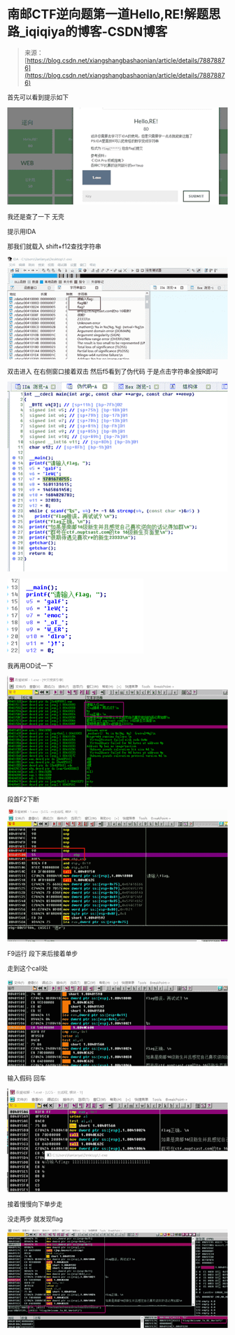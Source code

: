 <!--yml
category: 未分类
date: 2022-04-26 14:49:14
-->

# 南邮CTF逆向题第一道Hello,RE!解题思路_iqiqiya的博客-CSDN博客

> 来源：[https://blog.csdn.net/xiangshangbashaonian/article/details/78878876](https://blog.csdn.net/xiangshangbashaonian/article/details/78878876)

首先可以看到提示如下

![](img/6634ba4bab94262d1a3940860c35f927.png)

我还是查了一下 无壳

提示用IDA

那我们就载入 shift+f12查找字符串

![](img/96d42a307aec22a49fdfbdfaef08fc60.png)

双击进入 在右侧窗口接着双击 然后f5看到了伪代码 于是点击字符串全按R即可

![](img/ff6f21ec3802e15bbfcfed13fee35808.png)

![](img/c950c56e2bf243e3e33a966eef9d69dd.png)

我再用OD试一下

![](img/4a3dac040f6bca091332f8f023ce1828.png)

段首F2下断

![](img/8752f151d37be82208ea0d8232a1b49c.png)

F9运行 段下来后接着单步

走到这个call处

![](img/e32d57e74da28a23e23fdd417e20cbe2.png)

输入假码 回车

![](img/117b52ab4f2ddec1dd578957de2de33f.png)

接着慢慢向下单步走

没走两步 就发现flag

![](img/46e587124baa5a2ae8cfcd61448b2fe3.png)